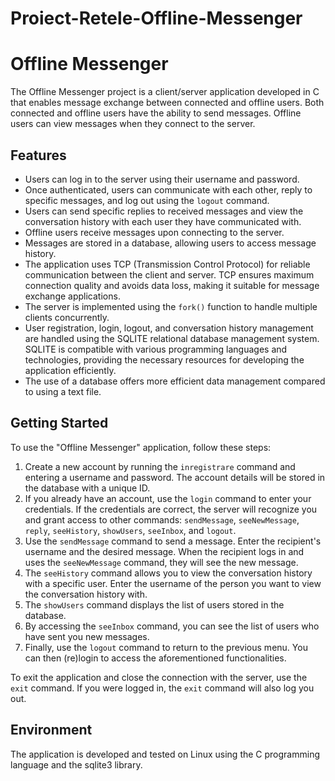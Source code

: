 # Proiect-Retele-Offline-Messenger
# Offline Messenger

The Offline Messenger project is a client/server application developed in C that enables message exchange between connected and offline users. Both connected and offline users have the ability to send messages. Offline users can view messages when they connect to the server.

## Features

- Users can log in to the server using their username and password.
- Once authenticated, users can communicate with each other, reply to specific messages, and log out using the `logout` command.
- Users can send specific replies to received messages and view the conversation history with each user they have communicated with.
- Offline users receive messages upon connecting to the server.
- Messages are stored in a database, allowing users to access message history.
- The application uses TCP (Transmission Control Protocol) for reliable communication between the client and server. TCP ensures maximum connection quality and avoids data loss, making it suitable for message exchange applications.
- The server is implemented using the `fork()` function to handle multiple clients concurrently.
- User registration, login, logout, and conversation history management are handled using the SQLITE relational database management system. SQLITE is compatible with various programming languages and technologies, providing the necessary resources for developing the application efficiently.
- The use of a database offers more efficient data management compared to using a text file.

## Getting Started

To use the "Offline Messenger" application, follow these steps:

1. Create a new account by running the `inregistrare` command and entering a username and password. The account details will be stored in the database with a unique ID.
2. If you already have an account, use the `login` command to enter your credentials. If the credentials are correct, the server will recognize you and grant access to other commands: `sendMessage`, `seeNewMessage`, `reply`, `seeHistory`, `showUsers`, `seeInbox`, and `logout`.
3. Use the `sendMessage` command to send a message. Enter the recipient's username and the desired message. When the recipient logs in and uses the `seeNewMessage` command, they will see the new message.
4. The `seeHistory` command allows you to view the conversation history with a specific user. Enter the username of the person you want to view the conversation history with.
5. The `showUsers` command displays the list of users stored in the database.
6. By accessing the `seeInbox` command, you can see the list of users who have sent you new messages.
7. Finally, use the `logout` command to return to the previous menu. You can then (re)login to access the aforementioned functionalities.

To exit the application and close the connection with the server, use the `exit` command. If you were logged in, the `exit` command will also log you out.

## Environment

The application is developed and tested on Linux using the C programming language and the sqlite3 library.

